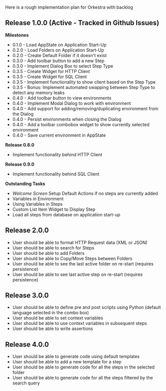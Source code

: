 Here is a rough implementation plan for Orkestra with backlog

## Release 1.0.0 (Active - Tracked in Github Issues)

**Milestones**

- 0.1.0 - Load AppState on Application Start-Up
- 0.2.0 - Load Folders on Application Start-Up
- 0.2.0 - Create Default Folder if it doesn't exist
- 0.3.0 - Add toolbar button to add a new Step
- 0.3.0 - Implement Dialog Box to select Step Type
- 0.3.5 - Create Widget for HTTP Client
- 0.3.5 - Create Widget for SQL Client
- 0.3.5 - Implement functionality to show client based on the Step Type
- 0.3.5 - Bonus: Implement automated swapping between Step Type to detect any memory leaks
- 0.4.0 - Add toolbar button to view environments
- 0.4.0 - Implement Modal Dialog to work with environment
- 0.4.0 - Add support for adding/removing/duplicating environment from the Dialog
- 0.4.0 - Persist environments when closing the Dialog
- 0.4.0 - Add a toolbar combobox widget to show currently selected environment
- 0.4.0 - Save current environment in AppState

**Release 0.8.0**
- Implement functionality behind HTTP Client

**Release 0.9.0** 
- Implement functionality behind SQL Client

**Outstanding Tasks**
- _Welcome Screen_ Setup Default Actions if no steps are currently added
- Variables in Environment
- Using Variables in Steps
- Custom List Item Widget to Display Step 
- Load all steps from database on application start-up

## Release 2.0.0

- User should be able to format HTTP Request data (XML or JSON)
- User should be able to search for Steps
- User should be able to add Folders
- User should be able to Copy/Move Steps between Folders
- User should be able to see the last active folder on re-start (requires persistence)
- User should be able to see last active step on re-start (requires persistence)

## Release 3.0.0

- User should be able to define pre and post scripts using Python (default language selected in the combo box)
- User should be able to set context variables
- User should be able to use context variables in subsequent steps
- User should be able to write assertions

## Release 4.0.0

- User should be able to generate code using default templates
- User should be able to add a new template for a step
- User should be able to generate code for all the steps in the selected folder
- User should be able to generate code for all the steps filtered by the search query